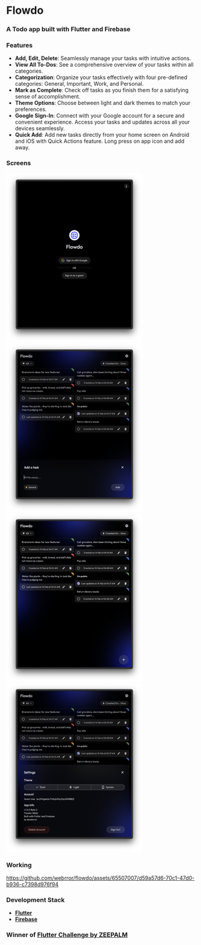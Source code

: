 # Flowdo

### A Todo app built with Flutter and Firebase

### Features
- **Add, Edit, Delete**: Seamlessly manage your tasks with intuitive actions.
- **View All To-Dos**: See a comprehensive overview of your tasks within all categories.
- **Categorization**: Organize your tasks effectively with four pre-defined categories: General, Important, Work, and Personal.
- **Mark as Complete**: Check off tasks as you finish them for a satisfying sense of accomplishment.
- **Theme Options**: Choose between light and dark themes to match your preferences.
- **Google Sign-In**: Connect with your Google account for a secure and convenient experience. Access your tasks and updates across all your devices seamlessly.
- **Quick Add**: Add new tasks directly from your home screen on Android and iOS with Quick Actions feature. Long press on app icon and add away.

### Screens
<img src="screens/1.png" height="450"><img src="screens/2.png" height="450">
<img src="screens/3.png" height="450"><img src="screens/4.png" height="450">

### Working
https://github.com/webrror/flowdo/assets/65507007/d59a57d6-70c1-47d0-b936-c7398d976f94

### Development Stack
- <a href="https://flutter.dev/">**Flutter**</a>
- <a href="https://firebase.google.com/">**Firebase**</a>

<!-- 
## Commands

- Build APK for `android-arm` platform
  
  ```
  flutter build apk --split-per-abi --target-platform android-arm 
  ```

- Build APK for all platforms

  ```
  flutter build apk --split-per-abi
  ``` -->

### Winner of <a href="https://www.zeepalm.com/flutter-challenge">Flutter Challenge by ZEEPALM</a>
